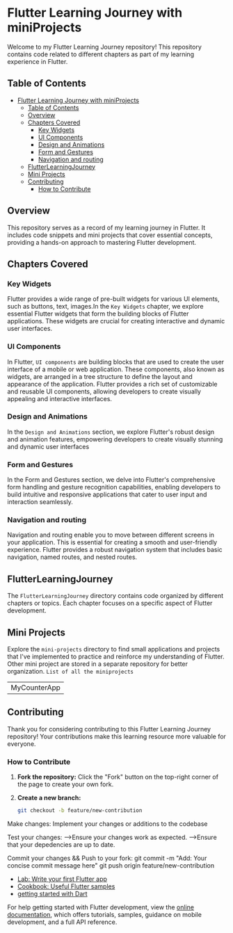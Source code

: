 # Flutter Learning Journey with miniProjects  

Welcome to my Flutter Learning Journey repository! This repository contains code related to different chapters as part of my learning experience in Flutter.

## Table of Contents

- [Flutter Learning Journey with miniProjects](#flutter-learning-journey-with-miniprojects)
  - [Table of Contents](#table-of-contents)
  - [Overview](#overview)
  - [Chapters Covered](#chapters-covered)
    - [Key Widgets](#key-widgets)
    - [UI Components](#ui-components)
    - [Design and Animations](#design-and-animations)
    - [Form and Gestures](#form-and-gestures)
    - [Navigation and routing](#navigation-and-routing)
  - [FlutterLearningJourney](#flutterlearningjourney)
  - [Mini Projects](#mini-projects)
  - [Contributing](#contributing)
    - [How to Contribute](#how-to-contribute)

## Overview

This repository serves as a record of my learning journey in Flutter. It includes code snippets and mini projects that cover essential concepts, providing a hands-on approach to mastering Flutter development.

## Chapters Covered

### Key Widgets

Flutter provides a wide range of pre-built widgets for various UI elements, such as buttons, text, images.In the `Key Widgets` chapter, we explore essential Flutter widgets that form the building blocks of Flutter applications. These widgets are crucial for creating interactive and dynamic user interfaces.

### UI Components

In Flutter, `UI components` are building blocks that are used to create the user interface of a mobile or web application. These components, also known as widgets, are arranged in a tree structure to define the layout and appearance of the application. Flutter provides a rich set of customizable and reusable UI components, allowing developers to create visually appealing and interactive interfaces.

### Design and Animations

In the `Design and Animations` section, we explore Flutter's robust design and animation features, empowering developers to create visually stunning and dynamic user interfaces

### Form and Gestures

In the Form and Gestures section, we delve into Flutter's comprehensive form handling and gesture recognition capabilities, enabling developers to build intuitive and responsive applications that cater to user input and interaction seamlessly.

### Navigation and routing

Navigation and routing enable you to move between different screens in your application. This is essential for creating a smooth and user-friendly experience. Flutter provides a robust navigation system that includes basic navigation, named routes, and nested routes.

## FlutterLearningJourney

The `FlutterLearningJourney` directory contains code organized by different chapters or topics. Each chapter focuses on a specific aspect of Flutter development.

## Mini Projects

Explore the `mini-projects` directory to find small applications and projects that I've implemented to practice and reinforce my understanding of Flutter. Other mini project are stored in a separate repository for better organization.
`List of all the miniprojects`
<table>
  <tr>
      <td>MyCounterApp</td>
  </tr>
</table>

## Contributing

Thank you for considering contributing to this Flutter Learning Journey repository! Your contributions make this learning resource more valuable for everyone.

### How to Contribute

1. **Fork the repository:**
   Click the "Fork" button on the top-right corner of the page to create your own fork.

2. **Create a new branch:**

   ```bash
   git checkout -b feature/new-contribution

Make changes:
Implement your changes or additions to the codebase

Test your changes:
-->Ensure your changes work as expected.
-->Ensure that your depedencies are up to date.

Commit your changes && Push to your fork:
        git commit -m "Add: Your concise commit message here"
        git push origin feature/new-contribution

- [Lab: Write your first Flutter app](https://docs.flutter.dev/get-started/codelab)
- [Cookbook: Useful Flutter samples](https://docs.flutter.dev/cookbook)
- [getting started with Dart](https://www.youtube.com/watch?v=lzNqLROLRRk&list=PL3s-_QXY9PwXJhxY-BeBn-067NCtVIWJ4)

For help getting started with Flutter development, view the
[online documentation](https://docs.flutter.dev/), which offers tutorials,
samples, guidance on mobile development, and a full API reference.
